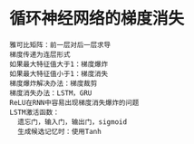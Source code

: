 # 循环神经网络的梯度消失
    雅可比矩阵：前一层对后一层求导
    梯度传递为连层形式
    如果最大特征值大于1：梯度爆炸
    如果最大特征值小于1：梯度消失
    梯度爆炸解决办法：梯度裁剪
    梯度消失办法：LSTM，GRU
    ReLU在RNN中容易出现梯度消失爆炸的问题
    LSTM激活函数：
      遗忘门，输入门，输出门，sigmoid
      生成候选记忆时：使用Tanh
